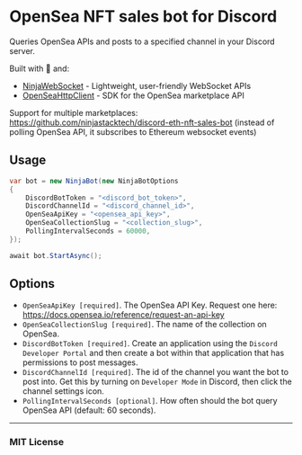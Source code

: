 # OpenSea NFT sales bot for Discord

Queries OpenSea APIs and posts to a specified channel in your Discord server.

Built with 💙 and:
- [NinjaWebSocket](https://github.com/ninjastacktech/ninja-websocket-net) - Lightweight, user-friendly WebSocket APIs
- [OpenSeaHttpClient](https://github.com/ninjastacktech/opensea-net) - SDK for the OpenSea marketplace API

Support for multiple marketplaces: https://github.com/ninjastacktech/discord-eth-nft-sales-bot (instead of polling OpenSea API, it subscribes to Ethereum websocket events)

## Usage
```C#
var bot = new NinjaBot(new NinjaBotOptions
{
    DiscordBotToken = "<discord_bot_token>",
    DiscordChannelId = "<discord_channel_id>",
    OpenSeaApiKey = "<opensea_api_key>",
    OpenSeaCollectionSlug = "<collection_slug>",
    PollingIntervalSeconds = 60000,
});

await bot.StartAsync();
```

## Options

- `OpenSeaApiKey [required]`. The OpenSea API Key. Request one here: https://docs.opensea.io/reference/request-an-api-key
- `OpenSeaCollectionSlug [required]`. The name of the collection on OpenSea.
- `DiscordBotToken [required]`. Create an application using the `Discord Developer Portal` and then create a bot within that application that has permissions to post messages. 
- `DiscordChannelId [required]`. The id of the channel you want the bot to post into. Get this by turning on `Developer Mode` in Discord, then click the channel settings icon.
- `PollingIntervalSeconds [optional]`. How often should the bot query OpenSea API (default: 60 seconds).

---

### MIT License
